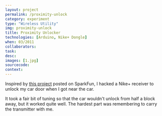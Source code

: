 ```yaml
---
layout: project
permalink: /proximity-unlock
category: experiment 
type: "Wireless Utility" 
img: proximity-unlock
title: Proximity Unlocker
technologies: [Arduino, Nike+ Dongle] 
when: 03/2011
collaborators: 
task: 
desc: 
images: [1.jpg]
sourcecode:
context: 
---
```


Inspired by [this project](https://www.sparkfun.com/tutorials/135) posted on SparkFun, I hacked a Nike+ receiver to unlock my car door when I got near the car.

<!--break-->

It took a fair bit of tuning so that the car wouldn't unlock from half a block away, but it worked quite well. The hardest part was remembering to carry the transmitter with me.